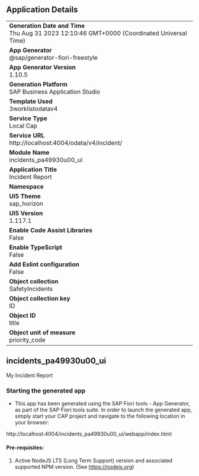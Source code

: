 ## Application Details
|               |
| ------------- |
|**Generation Date and Time**<br>Thu Aug 31 2023 12:10:46 GMT+0000 (Coordinated Universal Time)|
|**App Generator**<br>@sap/generator-fiori-freestyle|
|**App Generator Version**<br>1.10.5|
|**Generation Platform**<br>SAP Business Application Studio|
|**Template Used**<br>3worklistodatav4|
|**Service Type**<br>Local Cap|
|**Service URL**<br>http://localhost:4004/odata/v4/incident/
|**Module Name**<br>incidents_pa49930u00_ui|
|**Application Title**<br>Incident Report|
|**Namespace**<br>|
|**UI5 Theme**<br>sap_horizon|
|**UI5 Version**<br>1.117.1|
|**Enable Code Assist Libraries**<br>False|
|**Enable TypeScript**<br>False|
|**Add Eslint configuration**<br>False|
|**Object collection**<br>SafetyIncidents|
|**Object collection key**<br>ID|
|**Object ID**<br>title|
|**Object unit of measure**<br>priority_code|

## incidents_pa49930u00_ui

My Incident Report

### Starting the generated app

-   This app has been generated using the SAP Fiori tools - App Generator, as part of the SAP Fiori tools suite.  In order to launch the generated app, simply start your CAP project and navigate to the following location in your browser:

http://localhost:4004/incidents_pa49930u00_ui/webapp/index.html

#### Pre-requisites:

1. Active NodeJS LTS (Long Term Support) version and associated supported NPM version.  (See https://nodejs.org)



